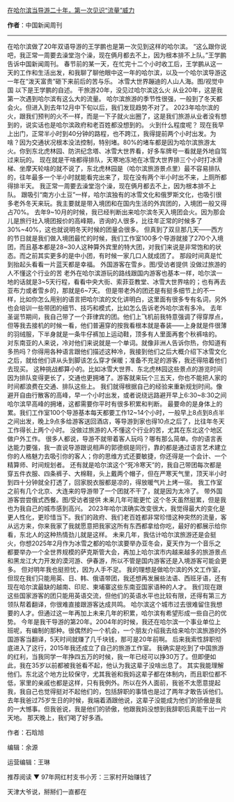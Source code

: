 

[在哈尔滨当导游二十年，第一次见识“流量”威力](https://mp.weixin.qq.com/s/7NYUK_fvJTvaEqWJa4Y4Bg)

**作者**：中国新闻周刊

---

在哈尔滨做了20年双语导游的王学鹏也是第一次见到这样的哈尔滨。
“这么跟你说吧，我正常一周要去澡堂泡个澡，现在俩月都去不上，因为根本排不上队。”王学鹏告诉中国新闻周刊。
春节前的某一天，在忙完十二个小时收工后，王学鹏从这一天的工作和生活出发，和我聊了聊他眼中这一年的哈尔滨，以及一个哈尔滨导游这一年在“泼天富贵”砸下来前后的苦与乐。
冰雪大世界蹦迪的人山人海。图/视觉中国
以下是王学鹏的自述。
干旅游20年，没见过哈尔滨这么火
从业20年，这是我第一次遇到哈尔滨有这么大的流量。
哈尔滨旅游的季节性很强，一般到了冬天都会火。但进入到去年12月中下旬以后，我们发现趋势不对了。
2023年哈尔滨的火，跟我们预判的火不一样，而是一下子就火出圈了，这是我们旅游从业者没有想到的，说实话也是哈尔滨政府和老百姓都没想到的。
火到什么程度呢？
现在我早上出门，正常半小时到40分钟的路程，也不跨江，我得提前两个小时出发。为啥？因为交通状况根本没法控制，特别堵。80%的堵车都是因为哈尔滨旅游太火。你到东北虎林园、防洪纪念塔、冰雪大世界看，好多车牌号一看就是外地自驾过来玩的。
现在就是干啥都得排队，天寒地冻地在冰雪大世界排三个小时打冰滑梯、坐摩天轮啥的就不说了，东北虎林园是（哈尔滨旅游景点里）最不容易排队的，往年最多一个半小时就能看完出来了，现在没有两个半小时出不来，上厕所都得排半天。
我正常一周要去澡堂泡个澡，现在俩月都去不上，因为根本排不上队。
跟吸引“南方小土豆”一样，哈尔滨独有的冰雪文化和俄罗斯文化，也吸引很多老外冬天来玩。我主要就是带入境团和在国内生活的外宾团的，入境团一般又得占70%。
去年9~10月的时候，我已经判断出来哈尔滨冬天入境团会火。因为那会儿是旅行社入境团报价的高峰期，咨询的人很多，比往年正常的时候多了30%~40%，这也就说明冬天时候的团量会很多。
但真到了双旦那几天——西方的节日就是我们做入境团最忙的时候，我们工作室100多个导游就接了270个入境团，而且基本都是28~30人这种算外宾里的特大团，对我们来说是非常饱和的状态。而之前其实更多的是中小团，有时候一家几口人就成团了。
那段时间真是忙到抬起头看看一片蓝天都是幸福。
外国游客在雪乡。图/受访者提供
没做过旅游的人不懂这个行业的苦
老外在哈尔滨游玩的路线跟国内游客也基本一样，哈尔滨一地的话就是3~5天行程，看看中央大街、索菲亚教堂、冰雪大世界啥的；也有再去亚布力或者雪乡的，那就是6~7天。
但是带老外的团还是有挺多细节上的不一样，比如你怎么用别的语言把哈尔滨的文化讲明白，这里面有很多专有名词，另外也会培训一些带团的细节、技巧和模式，比如怎么告诉老外哈尔滨有多冷。
去年圣诞节期间，我自己带了一个菲律宾的团。他们上飞机前我特意强调了得穿厚点，但等我去接机的时候一看，他们普遍穿的按我看根本就是春装——上身就是件很薄的羽绒服，下半身就是一条牛仔裤加上运动鞋，顶多有人里面再套个秋裤啥的。
对东南亚的人来说，冷对他们来说就是一个单词。就像非洲人告诉你热，你知道有多热吗？你得用各种语言跟他们描述这种冷，我接到他们之后大概介绍下冰雪文化之后，就给他们讲从头到脚该怎么穿才保暖；准备不充足的游客，我还得陪着他们去现买。
这种挑战都算小的。比如冰雪大世界、东北虎林园这些景点的游览时间因为排队变得更长了，交通也更拥堵了。游客就来玩个三五天，你也不能把人家的时间都浪费在交通、排队这些上。
我们就得根据自己的经验来重新规划时间。像避开自由行散客的高峰，早一个小时出发，或者说绕远路避开早上6:30~8:30之间哈尔滨早高峰的拥堵，这都需要你平时有很多积累和判断。
最要命的是身体上的累。我们工作室100个导游基本每天都要工作12~14个小时，一般早上8点到8点半之间出发，晚上9点多给游客送回酒店，等导游到家也得10点之后了，比往年冬天工作得长上两个小时。
没做过旅游的人不懂这个行业的苦，尤其在东北这个地区做户外工作。
很多人都说，导游不就带着客人玩吗？哪有那么简单。你的语言表达能力要强，我一直说导游跟说相声的郭德纲是同行，靠的都是通过语言艺术建立你的人格魅力去吸引你的客人；你的思维方式还要敏捷，你还得是一个会计、一个精算师、时间规划者。
还有就是哈尔滨这个“死冷寒天”的，我自己带团每次都是穿五件衣服、四条裤子、大棉鞋，头上戴两个帽子，但在严寒天气里，顶天半小时到四十分钟就全打透了，回家脱衣服都是凉的，得放暖气片上烤一宿。
我工作室之前有几个北京、大连来的导游带了一个团就不干了，就是因为太冷了。
带外国游客尝尝俄式西餐。图/受访者提供
未来几年可能更忙
这个冬天虽然挺累，但是我也为我自己的城市感到高兴。
2023年哈尔滨确实改变很大，我觉得最大的变化是更人性化，更珍惜当下。我们的政府、我们老百姓都非常珍惜这种突然的流量，客从远方来，你来我家了我就愿意把我家这所有东西都拿给你吃，最好的都展示给你看，东北人的这种热情劲儿就是这样。
未来几年，我估计哈尔滨旅游还是会挺火，你想2025年2月作为冰雪之都的哈尔滨要举办亚冬会，夏天作为一个音乐之都要举办一个全世界规模的萨克斯管大会，再加上哈尔滨市内越来越多的旅游景点和黑龙江大力开发的漠河游、伊春游，所以不管是国内游客还是入境游客可能会更多。
但对明年我也挺担忧，因为人手不足。
我的理想是做哈尔滨的外文工作室，但现在我们只能用英、日、韩、俄语带团，我还想再发展些法语、西班牙语，还有现在哈尔滨最缺的越南、印尼、柬埔寨这些东南亚国家语种的人才。
我们现在跟这些国家游客的团只能用英语交流，但他们的英语水平也比较有限，还得有第三方领队帮着翻译，你很难直接跟游客达成共鸣。
哈尔滨这个城市过去很难留住我想要的人才。但通过这一年再加上未来几年的积累，哈尔滨有希望形成一些自己的优势。
今年是我干导游的第20年。2004年的时候，我还在哈尔滨一个事业单位上班呢，有编制的那种。很偶然的一个机会，一个朋友介绍我去给来哈尔滨旅游的外国游客当翻译，5天时间就赚了几千块钱，那可是20年前啊。
后来我索性辞职彻底进入了这行，2015年我还成立了自己的旅游工作室。
我确实是吃到了中国旅游的红利，当我同学一年挣四五万的时候，我一年已经可以挣30万了。但即便如此，我在35岁以前都被我爸看不起，他认为我这辈子没啥出息了。
其实我能理解他们。东北这个地方比较保守，尤其我爸和我妈这辈子都在体制内，而且职位都不低，家里的亲戚也都是这样，只有我例外。所以在外人面前，我爸不太愿意提起我，我自己也觉得挺对不起他们的，包括辞职的事情也是过了两年才敢告诉他们。
去年我爸过75岁生日的时候，我端着酒跟他说，这辈子没能成为他们的骄傲是我的一大憾事。但我爸说，我是他们的骄傲，他跟我妈没想到我辞职后真能干出一片天地。
那天晚上，我们喝了好多酒。

作者：石晗旭

编辑：余源

运营编辑：王琳



推荐阅读
▼
97年网红村支书小芳：三家村开始赚钱了




天津大爷说，掰掰们一直都在
